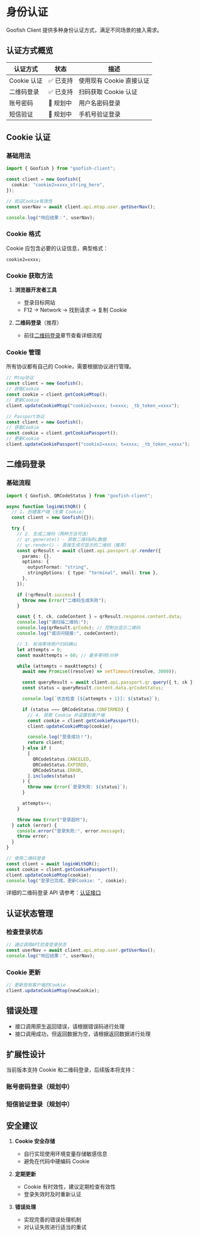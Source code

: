 # 身份认证

Goofish Client 提供多种身份认证方式，满足不同场景的接入需求。

## 认证方式概览

| 认证方式    | 状态      | 描述                     |
| ----------- | --------- | ------------------------ |
| Cookie 认证 | ✅ 已支持 | 使用现有 Cookie 直接认证 |
| 二维码登录  | ✅ 已支持 | 扫码获取 Cookie 认证     |
| 账号密码    | 🚧 规划中 | 用户名密码登录           |
| 短信验证    | 🚧 规划中 | 手机号验证登录           |

## Cookie 认证

### 基础用法

```typescript
import { Goofish } from "goofish-client";

const client = new Goofish({
  cookie: "cookie2=xxxx_string_here",
});

// 验证Cookie有效性
const userNav = await client.api.mtop.user.getUserNav();

console.log("响应结果：", userNav);
```

### Cookie 格式

Cookie 应包含必要的认证信息，典型格式：

```
cookie2=xxxx;
```

### Cookie 获取方法

1. **浏览器开发者工具**

   - 登录目标网站
   - F12 → Network → 找到请求 → 复制 Cookie

2. **二维码登录**（推荐）
   - 前往[二维码登录](../guide/authentication.md#二维码登录)章节查看详细流程

### Cookie 管理

所有协议都有自己的 Cookie，需要根据协议进行管理。

```typescript
// Mtop协议
const client = new Goofish();
// 获取Cookie
const cookie = client.getCookieMtop();
// 更新Cookie
client.updateCookieMtop("cookie2=xxxx; t=xxxx; _tb_token_=xxxx");
```

```typescript
// Passport协议
const client = new Goofish();
// 获取Cookie
const cookie = client.getCookiePassport();
// 更新Cookie
client.updateCookiePassport("cookie2=xxxx; t=xxxx; _tb_token_=xxxx");
```

## 二维码登录

### 基础流程

```typescript
import { Goofish, QRCodeStatus } from "goofish-client";

async function loginWithQR() {
  // 1. 创建客户端（无需 Cookie）
  const client = new Goofish({});

  try {
    // 2. 生成二维码（两种方法可选）
    // qr.generate() - 获取二维码URL数据
    // qr.render() - 直接生成可显示的二维码（推荐）
    const qrResult = await client.api.passport.qr.render({
      params: {},
      options: {
        outputFormat: "string",
        stringOptions: { type: "terminal", small: true },
      },
    });

    if (!qrResult.success) {
      throw new Error("二维码生成失败");
    }

    const { t, ck, codeContent } = qrResult.response.content.data;
    console.log("请扫描二维码:");
    console.log(qrResult.qrCode); // 控制台显示二维码
    console.log("或访问链接:", codeContent);

    // 3. 轮询等待用户扫码确认
    let attempts = 0;
    const maxAttempts = 60; // 最多等待5分钟

    while (attempts < maxAttempts) {
      await new Promise((resolve) => setTimeout(resolve, 3000));

      const queryResult = await client.api.passport.qr.query({ t, ck });
      const status = queryResult.content.data.qrCodeStatus;

      console.log(`状态检查 [${attempts + 1}]: ${status}`);

      if (status === QRCodeStatus.CONFIRMED) {
        // 4. 获取 Cookie 并设置到客户端
        const cookie = client.getCookiePassport();
        client.updateCookieMtop(cookie);

        console.log("登录成功！");
        return client;
      } else if (
        [
          QRCodeStatus.CANCELED,
          QRCodeStatus.EXPIRED,
          QRCodeStatus.ERROR,
        ].includes(status)
      ) {
        throw new Error(`登录失败: ${status}`);
      }

      attempts++;
    }

    throw new Error("登录超时");
  } catch (error) {
    console.error("登录失败:", error.message);
    throw error;
  }
}

// 使用二维码登录
const client = await loginWithQR();
const cookie = client.getCookiePassport();
client.updateCookieMtop(cookie);
console.log("登录已完成，更新Cookie: ", cookie);
```

详细的二维码登录 API 请参考：[认证接口](../api/authentication.md)

## 认证状态管理

### 检查登录状态

```typescript
// 通过调用API检查登录状态
const userNav = await client.api.mtop.user.getUserNav();
console.log("响应结果：", userNav);
```

### Cookie 更新

```typescript
// 更新现有客户端的Cookie
client.updateCookieMtop(newCookie);
```

## 错误处理

- 接口调用原生返回错误，请根据错误码进行处理
- 接口调用成功，但返回数据为空，请根据返回数据进行处理

## 扩展性设计

当前版本支持 Cookie 和二维码登录，后续版本将支持：

### 账号密码登录（规划中）

### 短信验证登录（规划中）

## 安全建议

1. **Cookie 安全存储**

   - 自行实现使用环境变量存储敏感信息
   - 避免在代码中硬编码 Cookie

2. **定期更新**

   - Cookie 有时效性，建议定期检查有效性
   - 登录失效时及时重新认证

3. **错误处理**
   - 实现完善的错误处理机制
   - 对认证失败进行适当的重试
